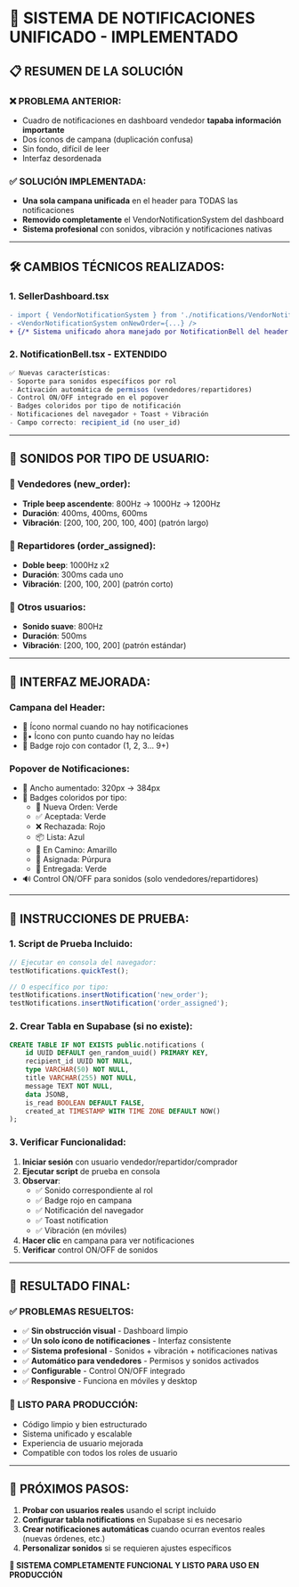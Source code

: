 # 🔔 SISTEMA DE NOTIFICACIONES UNIFICADO - IMPLEMENTADO

## 📋 **RESUMEN DE LA SOLUCIÓN**

### ❌ **PROBLEMA ANTERIOR:**
- Cuadro de notificaciones en dashboard vendedor **tapaba información importante**
- Dos íconos de campana (duplicación confusa)
- Sin fondo, difícil de leer
- Interfaz desordenada

### ✅ **SOLUCIÓN IMPLEMENTADA:**
- **Una sola campana unificada** en el header para TODAS las notificaciones
- **Removido completamente** el VendorNotificationSystem del dashboard
- **Sistema profesional** con sonidos, vibración y notificaciones nativas

---

## 🛠️ **CAMBIOS TÉCNICOS REALIZADOS:**

### **1. SellerDashboard.tsx**
```diff
- import { VendorNotificationSystem } from './notifications/VendorNotificationSystem';
- <VendorNotificationSystem onNewOrder={...} />
+ {/* Sistema unificado ahora manejado por NotificationBell del header */}
```

### **2. NotificationBell.tsx - EXTENDIDO**
```typescript
✅ Nuevas características:
- Soporte para sonidos específicos por rol
- Activación automática de permisos (vendedores/repartidores)
- Control ON/OFF integrado en el popover
- Badges coloridos por tipo de notificación
- Notificaciones del navegador + Toast + Vibración
- Campo correcto: recipient_id (no user_id)
```

---

## 🎵 **SONIDOS POR TIPO DE USUARIO:**

### **🛒 Vendedores (new_order):**
- **Triple beep ascendente**: 800Hz → 1000Hz → 1200Hz
- **Duración**: 400ms, 400ms, 600ms
- **Vibración**: [200, 100, 200, 100, 400] (patrón largo)

### **🚚 Repartidores (order_assigned):**
- **Doble beep**: 1000Hz x2
- **Duración**: 300ms cada uno
- **Vibración**: [200, 100, 200] (patrón corto)

### **👤 Otros usuarios:**
- **Sonido suave**: 800Hz
- **Duración**: 500ms
- **Vibración**: [200, 100, 200] (patrón estándar)

---

## 📱 **INTERFAZ MEJORADA:**

### **Campana del Header:**
- 🔔 Ícono normal cuando no hay notificaciones
- 🔔• Ícono con punto cuando hay no leídas
- 🔴 Badge rojo con contador (1, 2, 3... 9+)

### **Popover de Notificaciones:**
- 📏 Ancho aumentado: 320px → 384px
- 🎨 Badges coloridos por tipo:
  - 🛒 Nueva Orden: Verde
  - ✅ Aceptada: Verde  
  - ❌ Rechazada: Rojo
  - 📦 Lista: Azul
  - 🚚 En Camino: Amarillo
  - 👤 Asignada: Púrpura
  - 🎉 Entregada: Verde
- 🔊 Control ON/OFF para sonidos (solo vendedores/repartidores)

---

## 🧪 **INSTRUCCIONES DE PRUEBA:**

### **1. Script de Prueba Incluido:**
```javascript
// Ejecutar en consola del navegador:
testNotifications.quickTest();

// O específico por tipo:
testNotifications.insertNotification('new_order');
testNotifications.insertNotification('order_assigned');
```

### **2. Crear Tabla en Supabase (si no existe):**
```sql
CREATE TABLE IF NOT EXISTS public.notifications (
    id UUID DEFAULT gen_random_uuid() PRIMARY KEY,
    recipient_id UUID NOT NULL,
    type VARCHAR(50) NOT NULL,
    title VARCHAR(255) NOT NULL,
    message TEXT NOT NULL,
    data JSONB,
    is_read BOOLEAN DEFAULT FALSE,
    created_at TIMESTAMP WITH TIME ZONE DEFAULT NOW()
);
```

### **3. Verificar Funcionalidad:**
1. **Iniciar sesión** con usuario vendedor/repartidor/comprador
2. **Ejecutar script** de prueba en consola
3. **Observar**:
   - ✅ Sonido correspondiente al rol
   - ✅ Badge rojo en campana
   - ✅ Notificación del navegador
   - ✅ Toast notification
   - ✅ Vibración (en móviles)
4. **Hacer clic** en campana para ver notificaciones
5. **Verificar** control ON/OFF de sonidos

---

## 🎯 **RESULTADO FINAL:**

### ✅ **PROBLEMAS RESUELTOS:**
- ✅ **Sin obstrucción visual** - Dashboard limpio
- ✅ **Un solo ícono de notificaciones** - Interfaz consistente  
- ✅ **Sistema profesional** - Sonidos + vibración + notificaciones nativas
- ✅ **Automático para vendedores** - Permisos y sonidos activados
- ✅ **Configurable** - Control ON/OFF integrado
- ✅ **Responsive** - Funciona en móviles y desktop

### 🚀 **LISTO PARA PRODUCCIÓN:**
- Código limpio y bien estructurado
- Sistema unificado y escalable
- Experiencia de usuario mejorada
- Compatible con todos los roles de usuario

---

## 📝 **PRÓXIMOS PASOS:**
1. **Probar con usuarios reales** usando el script incluido
2. **Configurar tabla notifications** en Supabase si es necesario
3. **Crear notificaciones automáticas** cuando ocurran eventos reales (nuevas órdenes, etc.)
4. **Personalizar sonidos** si se requieren ajustes específicos

**🎉 SISTEMA COMPLETAMENTE FUNCIONAL Y LISTO PARA USO EN PRODUCCIÓN**
